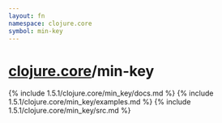 ```yaml
---
layout: fn
namespace: clojure.core
symbol: min-key
---
```


# [clojure.core](../)/min-key

{% include 1.5.1/clojure.core/min_key/docs.md %}
{% include 1.5.1/clojure.core/min_key/examples.md %}
{% include 1.5.1/clojure.core/min_key/src.md %}

